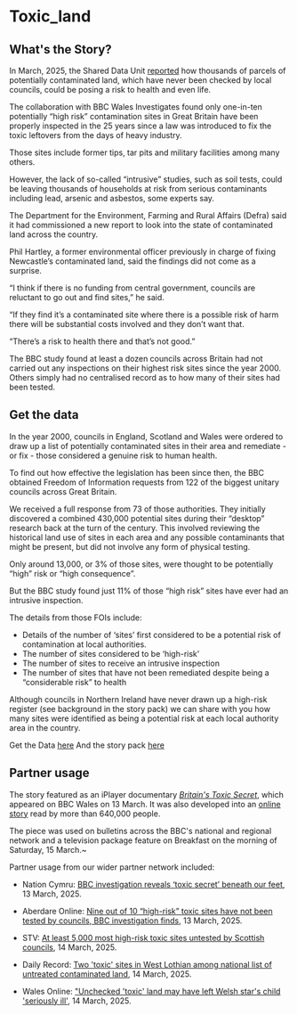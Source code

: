 # Toxic_land

## What's the Story?

In March, 2025, the Shared Data Unit [reported](https://www.bbc.co.uk/news/articles/c4gez4zgk8ko_) how thousands of parcels of potentially contaminated land, which have never been checked by local councils, could be posing a risk to health and even life.

The collaboration with BBC Wales Investigates found only one-in-ten potentially “high risk” contamination sites in Great Britain have been properly inspected in the 25 years since a law was introduced to fix the toxic leftovers from the days of heavy industry.

Those sites include former tips, tar pits and military facilities among many others.

However, the lack of so-called “intrusive” studies, such as soil tests, could be leaving thousands of households at risk from serious contaminants including lead, arsenic and asbestos, some experts say.

The Department for the Environment, Farming and Rural Affairs (Defra) said it had commissioned a new report to look into the state of contaminated land across the country.

Phil Hartley, a former environmental officer previously in charge of fixing Newcastle’s contaminated land, said the findings did not come as a surprise.

“I think if there is no funding from central government, councils are reluctant to go out and find sites,” he said.

“If they find it’s a contaminated site where there is a possible risk of harm there will be substantial costs involved and they don’t want that.

“There’s a risk to health there and that’s not good.” 

The BBC study found at least a dozen councils across Britain had not carried out any inspections on their highest risk sites since the year 2000. Others simply had no centralised record as to how many of their sites had been tested.

## Get the data

In the year 2000, councils in England, Scotland and Wales were ordered to draw up a list of potentially contaminated sites in their area and remediate - or fix  - those considered a genuine risk to human health. 

To find out how effective the legislation has been since then, the BBC obtained Freedom of Information requests from 122 of the biggest unitary councils across Great Britain. 

We received a full response from 73 of those authorities. They initially discovered a combined 430,000 potential sites during their “desktop” research back at the turn of the century. This involved reviewing the historical land use of sites in each area and any possible contaminants that might be present, but did not involve any form of physical testing. 

Only around 13,000, or 3% of those sites, were thought to be potentially “high” risk or “high consequence”.

But the BBC study found just 11% of those “high risk” sites have ever had an intrusive inspection.

The details from those FOIs include: 

- Details of the number of ‘sites’ first considered to be a potential risk of contamination at local authorities.
- The number of sites considered to be ‘high-risk’ 
- The number of sites to receive an intrusive inspection
- The number of sites that have not been remediated despite being a “considerable risk” to health 

Although councils in Northern Ireland have never drawn up a high-risk register (see background in the story pack) we can share with you how many sites were identified as being a potential risk at each local authority area in the country.

Get the Data [here](https://docs.google.com/spreadsheets/d/1u8yWrTDC6vRbOCMXX98Bu4ah1nMHcscAhtRt0rCX47E/edit?usp=sharing) 
And the story pack [here](https://docs.google.com/document/d/1vX7D4y82r5gXbrQ_mNzuOHlN1j4fGmm-EywOLZIShHc/edit?usp=sharing)

## Partner usage

The story featured as an iPlayer documentary [_Britain's Toxic Secret_](https://www.bbc.co.uk/iplayer/episode/m0028ypp/bbc-wales-investigates-britains-toxic-secret), which appeared on BBC Wales on 13 March. It was also developed into an [online story](https://www.bbc.co.uk/news/articles/c4gez4zgk8ko_) read by more than 640,000 people.

The piece was used on bulletins across the BBC's national and regional network and a television package feature on Breakfast on the morning of Saturday, 15 March.~

Partner usage from our wider partner network included: 

- Nation Cymru: [BBC investigation reveals ‘toxic secret’ beneath our feet](https://nation.cymru/feature/bbc-investigation-reveals-toxic-secret-beneath-our-feet/), 13 March, 2025.

- Aberdare Online: [Nine out of 10 “high-risk” toxic sites have not been tested by councils, BBC investigation finds](https://www.aberdareonline.co.uk/2025/03/14/nine-out-of-10-high-risk-toxic-sites-have-not-been-tested-by-councils-bbc-investigation-finds/), 13 March, 2025.

- STV: [At least 5,000 most high-risk toxic sites untested by Scottish councils](https://news.stv.tv/scotland/at-least-5000-most-high-risk-toxic-sites-untested-by-scottish-councils), 14 March, 2025.

- Daily Record: [Two 'toxic' sites in West Lothian among national list of untreated contaminated land](https://www.dailyrecord.co.uk/news/local-news/two-toxic-sites-west-lothian-34861436), 14 March, 2025.

- Wales Online: ["Unchecked 'toxic' land may have left Welsh star's child 'seriously ill'](https://www.walesonline.co.uk/news/health/unchecked-toxic-land-left-welsh-31190369), 14 March, 2025.





